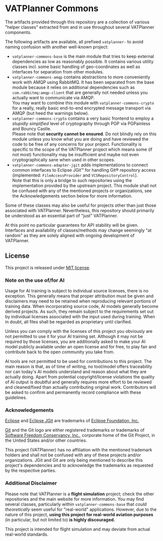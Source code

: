 # VATPlanner Commons

The artifacts provided through this repository are a collection of various "helper classes" extracted from and in use
throughout several VATPlanner components.

The following artifacts are available, all prefixed `vatplanner-` to avoid naming confusion with another well-known
project:

- `vatplanner-commons-base` is the main module that tries to keep external dependencies as low as reasonably possible.
  It contains various utility classes incl. some basic handling of geo-coordinates as well as interfaces for separation
  from other modules.
- `vatplanner-commons-amqp` contains abstractions to more conveniently work with AMQP using RabbitMQ. It has
  been separated from the base module because it relies on additional dependencies such as `com.rabbitmq:amqp-client`
  that are generally not needed unless you actually want to communicate via AMQP. \
  You may want to combine this module with `vatplanner-commons-crypto` for a really, really basic end-to-end encrypted
  message transport via AMQP (but heed the warnings below).
- `vatplanner-commons-crypto` contains a very basic frontend to employ a *stupidly simplified* level of cryptography
  through PGP via PGPainless and Bouncy Castle. \
  Please note that **security cannot be ensured**. Do not blindly rely on this module unless you know what you are
  doing and have reviewed the code to be free of any concerns for your project. Functionality is specific to the scope
  of the VATPlanner project which means some (if not most) functionality may be insufficient and maybe not even
  cryptographically sane when used in other scopes.
- `vatplanner-commons-adapter-jgit` adds implementations to connect common interfaces to Eclipse JGit™ for handling
  Git® repository access (implemented: `FileAccessProvider` and `VCSRepositoryControl`). \
  Note that this is only a bridge to such repositories using the implementation provided by the upstream project.
  This module shall not be confused with any of the mentioned projects or organizations, see the Acknowledgements
  section below for more information.

Some of these classes may also be useful for projects other than just those associated with VATPlanner. Nevertheless,
this repository should primarily be understood as an essential part of "just" VATPlanner.

At this point no particular guarantees for API stability will be given. Interfaces and availability of classes/methods
may change seemingly "at random" as they are solely aligned with ongoing development of VATPlanner.

## License

This project is released under [MIT license](LICENSE.md).

### Note on the use of/for AI

Usage for AI training is subject to individual source licenses, there is no exception. This generally means that proper
attribution must be given and disclaimers may need to be retained when reproducing relevant portions of training data.
When incorporating source code, AI models generally become derived projects. As such, they remain subject to the
requirements set out by individual licenses associated with the input used during training. When in doubt, all files
shall be regarded as proprietary until clarified.

Unless you can comply with the licenses of this project you obviously are not permitted to use it for your AI training
set. Although it may not be required by those licenses, you are additionally asked to make your AI model publicly
available under an open license and for free, to play fair and contribute back to the open community you take from.

AI tools are not permitted to be used for contributions to this project. The main reason is that, as of time of writing,
no tool/model offers traceability nor can today's AI models understand and reason about what they are actually doing.
Apart from potential copyright/license violations the quality of AI output is doubtful and generally requires more
effort to be reviewed and cleaned/fixed than actually contributing original work. Contributors will be asked to confirm
and permanently record compliance with these guidelines.

### Acknowledgements

[Eclipse](https://www.eclipse.org/) and [Eclipse JGit](https://www.eclipse.org/jgit/) are trademarks of
[Eclipse Foundation, Inc.](https://www.eclipse.org/)

[Git](https://git-scm.com/) and the Git logo are either registered trademarks or trademarks of
[Software Freedom Conservancy, Inc.](https://sfconservancy.org/), corporate home of the Git Project, in the
United States and/or other countries.

This project (VATPlanner) has no affiliation with the mentioned trademark holders and shall not be confused with any of
these projects and/or organizations. JGit and Git are only being mentioned to describe this project's dependencies and
to acknowledge the trademarks as requested by the respective parties.

### Additional Disclaimer

Please note that VATPlanner is a **flight simulation** project; check the other repositories and the main website for
more information. You may find several classes, particularly within `vatplanner-commons-base` that *could theoretically*
seem useful for "real-world" applications. However, due to the nature of this project,
**using this project for real-world aviation purposes** (in particular, but not limited to)
**is highly discouraged.**

This project is intended for flight simulation and may deviate from actual real-world standards.
